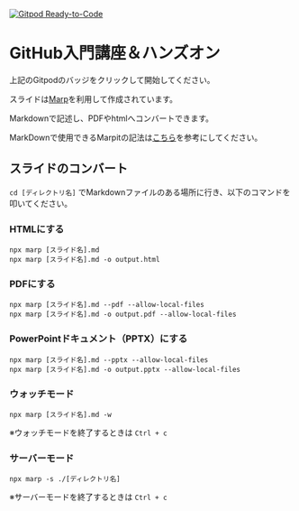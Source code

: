 [![Gitpod Ready-to-Code](https://img.shields.io/badge/Gitpod-ready--to--code-blue?logo=gitpod)](https://gitpod.io/#https://github.com/codeforjapan/github-hands-on)

# GitHub入門講座＆ハンズオン

上記のGitpodのバッジをクリックして開始してください。

スライドは[Marp](https://marp.app/)を利用して作成されています。

Markdownで記述し、PDFやhtmlへコンバートできます。

MarkDownで使用できるMarpitの記法は[こちら](https://marpit.marp.app/markdown)を参考にしてください。


## スライドのコンバート
`cd [ディレクトリ名]` でMarkdownファイルのある場所に行き、以下のコマンドを叩いてください。
### HTMLにする
```
npx marp [スライド名].md
npx marp [スライド名].md -o output.html
```
### PDFにする
```
npx marp [スライド名].md --pdf --allow-local-files
npx marp [スライド名].md -o output.pdf --allow-local-files
```
### PowerPointドキュメント（PPTX）にする
```
npx marp [スライド名].md --pptx --allow-local-files
npx marp [スライド名].md -o output.pptx --allow-local-files
```
### ウォッチモード
```
npx marp [スライド名].md -w
```
※ウォッチモードを終了するときは `Ctrl + c`
### サーバーモード
```
npx marp -s ./[ディレクトリ名]
```
※サーバーモードを終了するときは `Ctrl + c`
